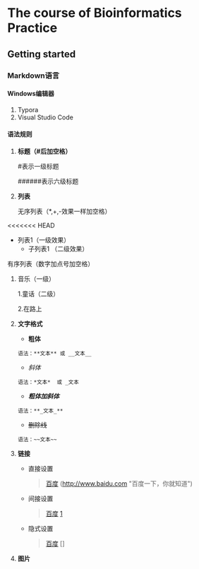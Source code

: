 # The course of Bioinformatics Practice


## Getting started

### Markdown语言

#### Windows编辑器

1. Typora
2. Visual Studio Code

#### 语法规则

1. **标题（#后加空格）**

   #表示一级标题

   ######表示六级标题

2. **列表**

   无序列表（*,+,-效果一样加空格）

<<<<<<< HEAD
   * 列表1（一级效果）
     * 子列表1 （二级效果）

   有序列表（数字加点号加空格）

   1. 音乐（一级）

      1.童话（二级）

      2.在路上

2. **文字格式**

   * **粗体**

   ```
   语法：**文本** 或 __文本__
   ```

   + *斜体*

   ```
   语法：*文本*  或 _文本
   ```

   + **_粗体加斜体_**

   ```
   语法：**_文本_**
   ```

   + ~~删除线~~

   ```
   语法：~~文本~~
   ```

3. **链接**

   - 直接设置
   
     > [百度] (http://www.baidu.com "百度一下，你就知道")


   - 间接设置

     > [百度] [1]
     
     > [1]: http://www/baidu.com "百度一下，你就知道"


   - 隐式设置

     > [百度] []
     
     > [百度]: http://www.baidu.com "百度一下，你就知道"

4. **图片**


   

